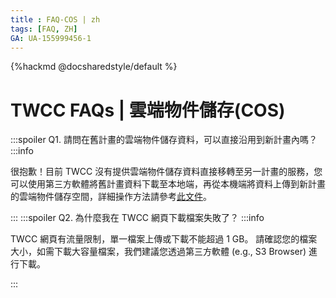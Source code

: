 ```yaml
---
title : FAQ-COS | zh
tags: [FAQ, ZH]
GA: UA-155999456-1
---
```


{%hackmd @docsharedstyle/default %}

# TWCC FAQs |  雲端物件儲存(COS)

:::spoiler Q1. 請問在舊計畫的雲端物件儲存資料，可以直接沿用到新計畫內嗎？
:::info

很抱歉！目前 TWCC 沒有提供雲端物件儲存資料直接移轉至另一計畫的服務，您可以使用第三方軟體將舊計畫資料下載至本地端，再從本機端將資料上傳到新計畫的雲端物件儲存空間，詳細操作方法請參考[<ins>此文件<ins>](https://man.twcc.ai/@twccdocs/howto-project-data-transfer-zh)。

:::
:::spoiler Q2. 為什麼我在 TWCC 網頁下載檔案失敗了？
:::info

TWCC 網頁有流量限制，單一檔案上傳或下載不能超過 1 GB。
請確認您的檔案大小，如需下載大容量檔案，我們建議您透過第三方軟體 (e.g., S3 Browser) 進行下載。

:::
